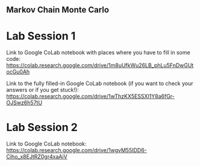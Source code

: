 ## Markov Chain Monte Carlo

# Lab Session 1

Link to Google CoLab notebook with places where you have to fill in some code:
https://colab.research.google.com/drive/1m8uUfkWu26LB_phLu5FnDwGUtocGu0Ah

Link to the fully filled-in Google CoLab notebook (if you want to check your answers or if you get stuck!):
https://colab.research.google.com/drive/1wThzKX5ESSXI1Y8a6fGr-OJSwz6h57tU

# Lab Session 2

Link to Google CoLab notebook:
https://colab.research.google.com/drive/1wgvM55IDD6-Ciho_x8EJtRZ0gr4xaAiV

